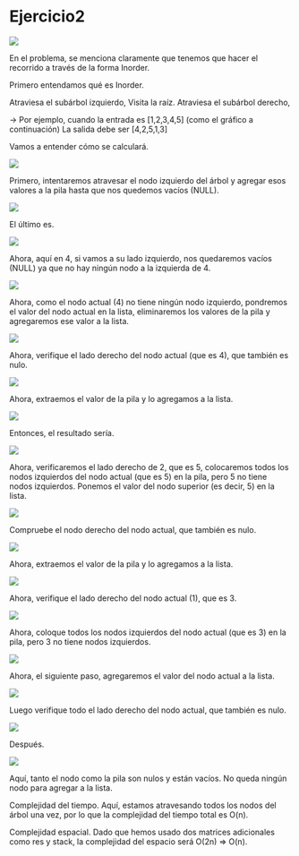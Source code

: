 # Ejercicio2

<img src= 'img\1.png'>

En el problema, se menciona claramente que tenemos que hacer el recorrido a través de la forma Inorder.

Primero entendamos qué es Inorder.

Atraviesa el subárbol izquierdo,
Visita la raíz.
Atraviesa el subárbol derecho,

→ Por ejemplo, cuando la entrada es [1,2,3,4,5] (como el gráfico a continuación)
La salida debe ser [4,2,5,1,3]


Vamos a entender cómo se calculará.

<img src= 'img\2.png'>

Primero, intentaremos atravesar el nodo izquierdo del árbol y agregar esos valores a la pila hasta que nos quedemos vacíos (NULL).

<img src= 'img\3.png'>

El último es.

<img src= 'img\4.png'>

Ahora, aquí en 4, si vamos a su lado izquierdo, nos quedaremos vacíos (NULL) ya que no hay ningún nodo a la izquierda de 4.

<img src= 'img\5.png'>

Ahora, como el nodo actual (4) no tiene ningún nodo izquierdo, pondremos el valor del nodo actual en la lista, eliminaremos los valores de la pila y agregaremos ese valor a la lista.

<img src= 'img\6.png'>

Ahora, verifique el lado derecho del nodo actual (que es 4), que también es nulo.

<img src= 'img\7.png'>

Ahora, extraemos el valor de la pila y lo agregamos a la lista.

<img src= 'img\8.png'>

Entonces, el resultado sería.

<img src= 'img\9.png'>

Ahora, verificaremos el lado derecho de 2, que es 5, colocaremos todos los nodos izquierdos del nodo actual (que es 5) en la pila, pero 5 no tiene nodos izquierdos. Ponemos el valor del nodo superior (es decir, 5) en la lista.

<img src= 'img\10.png'>

Compruebe el nodo derecho del nodo actual, que también es nulo.

<img src= 'img\11.png'>

Ahora, extraemos el valor de la pila y lo agregamos a la lista.

<img src= 'img\12.png'>

Ahora, verifique el lado derecho del nodo actual (1), que es 3.

<img src= 'img\13.png'>

Ahora, coloque todos los nodos izquierdos del nodo actual (que es 3) en la pila, pero 3 no tiene nodos izquierdos.

<img src= 'img\14.png'>

Ahora, el siguiente paso, agregaremos el valor del nodo actual a la lista.

<img src= 'img\15.png'>

Luego verifique todo el lado derecho del nodo actual, que también es nulo.

<img src= 'img\16.png'>

Después.

<img src= 'img\17.png'>

Aquí, tanto el nodo como la pila son nulos y están vacíos. No queda ningún nodo para agregar a la lista.

Complejidad del tiempo.
Aquí, estamos atravesando todos los nodos del árbol una vez, por lo que la complejidad del tiempo total es O(n).

Complejidad espacial.
Dado que hemos usado dos matrices adicionales como res y stack, la complejidad del espacio será O(2n) => O(n).
